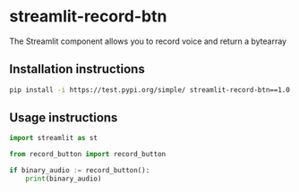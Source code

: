# streamlit-record-btn

The Streamlit component allows you to record voice and return a bytearray

## Installation instructions

```sh
pip install -i https://test.pypi.org/simple/ streamlit-record-btn==1.0.0
```

[//]: # (```sh)

[//]: # (pip install streamlit-record-btn)

[//]: # (```)

## Usage instructions

```python
import streamlit as st

from record_button import record_button

if binary_audio := record_button():
    print(binary_audio)
```